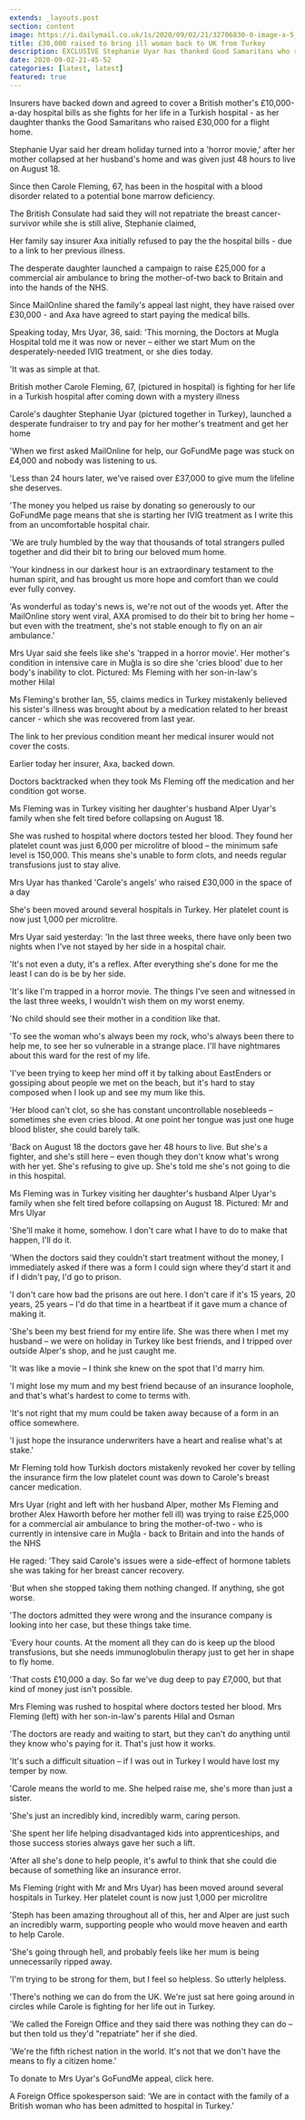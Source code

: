 ```yaml
---
extends: _layouts.post
section: content
image: https://i.dailymail.co.uk/1s/2020/09/02/21/32706830-0-image-a-5_1599078693423.jpg 
title: £30,000 raised to bring ill woman back to UK from Turkey 
description: EXCLUSIVE Stephanie Uyar has thanked Good Samaritans who raised £30,000 to help her mother get home from Turkey after she collapsed while on holiday three weeks ago. 
date: 2020-09-02-21-45-52 
categories: [latest, latest] 
featured: true 
--- 
```

Insurers have backed down and agreed to cover a British mother's £10,000-a-day hospital bills as she fights for her life in a Turkish hospital - as her daughter thanks the Good Samaritans who raised £30,000 for a flight home. 

Stephanie Uyar said her dream holiday turned into a 'horror movie,' after her mother collapsed at her husband's home and was given just 48 hours to live on August 18.

Since then Carole Fleming, 67, has been in the hospital with a blood disorder related to a potential bone marrow deficiency. 

The British Consulate had said they will not repatriate the breast cancer-survivor while she is still alive, Stephanie claimed, 

Her family say insurer Axa initially refused to pay the the hospital bills - due to a link to her previous illness.

The desperate daughter launched a campaign to raise £25,000 for a commercial air ambulance to bring the mother-of-two back to Britain and into the hands of the NHS. 

Since MailOnline shared the family's appeal last night, they have raised over £30,000 - and Axa have agreed to start paying the medical bills.

Speaking today, Mrs Uyar, 36, said: 'This morning, the Doctors at Mugla Hospital told me it was now or never – either we start Mum on the desperately-needed IVIG treatment, or she dies today.

'It was as simple at that. 

British mother Carole Fleming, 67, (pictured in hospital) is fighting for her life in a Turkish hospital after coming down with a mystery illness

Carole's daughter Stephanie Uyar (pictured together in Turkey), launched a desperate fundraiser to try and pay for her mother's treatment and get her home  

'When we first asked MailOnline for help, our GoFundMe page was stuck on £4,000 and nobody was listening to us.

'Less than 24 hours later, we've raised over £37,000 to give mum the lifeline she deserves.

'The money you helped us raise by donating so generously to our GoFundMe page means that she is starting her IVIG treatment as I write this from an uncomfortable hospital chair.

'We are truly humbled by the way that thousands of total strangers pulled together and did their bit to bring our beloved mum home.

'Your kindness in our darkest hour is an extraordinary testament to the human spirit, and has brought us more hope and comfort than we could ever fully convey.

'As wonderful as today's news is, we're not out of the woods yet. After the MailOnline story went viral, AXA promised to do their bit to bring her home – but even with the treatment, she's not stable enough to fly on an air ambulance.' 

Mrs Uyar said she feels like she's 'trapped in a horror movie'. Her mother's condition in intensive care in Muğla is so dire she 'cries blood' due to her body's inability to clot. Pictured: Ms Fleming with her son-in-law's mother Hilal

Ms Fleming's brother Ian, 55, claims medics in Turkey mistakenly believed his sister's illness was brought about by a medication related to her breast cancer - which she was recovered from last year. 

The link to her previous condition meant her medical insurer would not cover the costs.

Earlier today her insurer, Axa, backed down.  

Doctors backtracked when they took Ms Fleming off the medication and her condition got worse. 

Ms Fleming was in Turkey visiting her daughter's husband Alper Uyar's family when she felt tired before collapsing on August 18. 

She was rushed to hospital where doctors tested her blood. They found her platelet count was just 6,000 per microlitre of blood – the minimum safe level is 150,000. This means she's unable to form clots, and needs regular transfusions just to stay alive.

Mrs Uyar has thanked 'Carole's angels' who raised £30,000 in the space of a day  

She's been moved around several hospitals in Turkey. Her platelet count is now just 1,000 per microlitre.

 Mrs Uyar said yesterday: 'In the last three weeks, there have only been two nights when I've not stayed by her side in a hospital chair.

'It's not even a duty, it's a reflex. After everything she's done for me the least I can do is be by her side.

'It's like I'm trapped in a horror movie. The things I've seen and witnessed in the last three weeks, I wouldn't wish them on my worst enemy.

'No child should see their mother in a condition like that.

'To see the woman who's always been my rock, who's always been there to help me, to see her so vulnerable in a strange place. I'll have nightmares about this ward for the rest of my life.

'I've been trying to keep her mind off it by talking about EastEnders or gossiping about people we met on the beach, but it's hard to stay composed when I look up and see my mum like this.

'Her blood can't clot, so she has constant uncontrollable nosebleeds – sometimes she even cries blood. At one point her tongue was just one huge blood blister, she could barely talk.

'Back on August 18 the doctors gave her 48 hours to live. But she's a fighter, and she's still here – even though they don't know what's wrong with her yet. She's refusing to give up. She's told me she's not going to die in this hospital.

Ms Fleming was in Turkey visiting her daughter's husband Alper Uyar's family when she felt tired before collapsing on August 18. Pictured: Mr and Mrs Ulyar 

'She'll make it home, somehow. I don't care what I have to do to make that happen, I'll do it.

'When the doctors said they couldn't start treatment without the money, I immediately asked if there was a form I could sign where they'd start it and if I didn't pay, I'd go to prison.

'I don't care how bad the prisons are out here. I don't care if it's 15 years, 20 years, 25 years – I'd do that time in a heartbeat if it gave mum a chance of making it.

'She's been my best friend for my entire life. She was there when I met my husband – we were on holiday in Turkey like best friends, and I tripped over outside Alper's shop, and he just caught me.

'It was like a movie – I think she knew on the spot that I'd marry him.

'I might lose my mum and my best friend because of an insurance loophole, and that's what's hardest to come to terms with.

'It's not right that my mum could be taken away because of a form in an office somewhere.

'I just hope the insurance underwriters have a heart and realise what's at stake.'

Mr Fleming told how Turkish doctors mistakenly revoked her cover by telling the insurance firm the low platelet count was down to Carole's breast cancer medication.

Mrs Uyar (right and left with her husband Alper, mother Ms Fleming and brother Alex Haworth before her mother fell ill) was trying to raise £25,000 for a commercial air ambulance to bring the mother-of-two - who is currently in intensive care in Muğla - back to Britain and into the hands of the NHS

He raged: 'They said Carole's issues were a side-effect of hormone tablets she was taking for her breast cancer recovery.

'But when she stopped taking them nothing changed. If anything, she got worse.

'The doctors admitted they were wrong and the insurance company is looking into her case, but these things take time.

'Every hour counts. At the moment all they can do is keep up the blood transfusions, but she needs immunoglobulin therapy just to get her in shape to fly home.

'That costs £10,000 a day. So far we've dug deep to pay £7,000, but that kind of money just isn't possible.

Mrs Fleming was rushed to hospital where doctors tested her blood. Mrs Fleming (left) with her son-in-law's parents Hilal and Osman

'The doctors are ready and waiting to start, but they can't do anything until they know who's paying for it. That's just how it works.

'It's such a difficult situation – if I was out in Turkey I would have lost my temper by now.

'Carole means the world to me. She helped raise me, she's more than just a sister.

'She's just an incredibly kind, incredibly warm, caring person.

'She spent her life helping disadvantaged kids into apprenticeships, and those success stories always gave her such a lift.

'After all she's done to help people, it's awful to think that she could die because of something like an insurance error.

Ms Fleming (right with Mr and Mrs Uyar) has been moved around several hospitals in Turkey. Her platelet count is now just 1,000 per microlitre

'Steph has been amazing throughout all of this, her and Alper are just such an incredibly warm, supporting people who would move heaven and earth to help Carole.

'She's going through hell, and probably feels like her mum is being unnecessarily ripped away.

'I'm trying to be strong for them, but I feel so helpless. So utterly helpless.

'There's nothing we can do from the UK. We're just sat here going around in circles while Carole is fighting for her life out in Turkey.

'We called the Foreign Office and they said there was nothing they can do – but then told us they'd "repatriate" her if she died.

'We're the fifth richest nation in the world. It's not that we don't have the means to fly a citizen home.' 

To donate to Mrs Uyar's GoFundMe appeal, click here.

A Foreign Office spokesperson said: ‘We are in contact with the family of a British woman who has been admitted to hospital in Turkey.’


